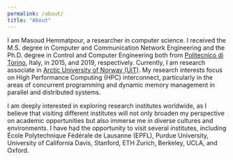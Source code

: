 ```yaml
---
permalink: /about/
title: "About"
---
```


I am Masoud Hemmatpour, a researcher in computer science. I received the M.S. degree in Computer and Communication Network Engineering and the Ph.D. degree in Control and Computer Engineering both from [Politecnico di Torino](https://www.polito.it/), Italy, in 2015, and 2019, respectively. Currently, I am research associate  in [Arctic University of Norway (UiT)](https://uit.no/startsida). My research interests focus on High Performance Computing (HPC) interconnect, particularly in the areas of concurrent programming and dynamic memory management in parallel and distributed systems. 

I am deeply interested in exploring research institutes worldwide, as I believe that visiting different institutes will not only broaden my perspective on academic opportunities but also immerse me in diverse cultures and environments. I have had the opportunity to visit several institutes, including École Polytechnique Fédérale de Lausanne (EPFL), Purdue University, University of California Davis, Stanford, ETH Zurich, Berkeley, UCLA, and Oxford. 












